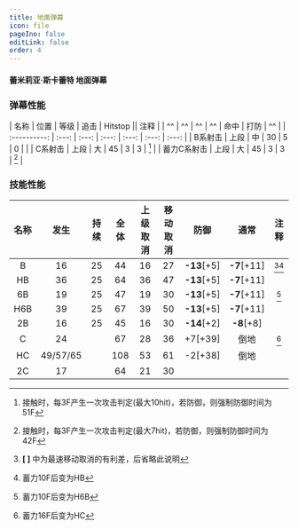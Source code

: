 ```yaml
---
title: 地面弹幕
icon: file
pageIno: false
editLink: false
order: 4
---
```

#### 蕾米莉亚·斯卡蕾特 地面弹幕

### 弹幕性能

|     名称     | 位置  | 等级  | 追击  | Hitstop      || 注释  |
|     ^^       |  ^^   |  ^^   |  ^^   | 命中  | 打防  |   ^^  |
| :----------: | :---: | :---: | :---: | :---: | :---: | :---: |
|   B系射击    | 上段  |  中   |  30   |  5    |   0   |       |
|   C系射击    | 上段  |  大   |  45   |  3    |   3   | [^1]  |
|  蓄力C系射击 | 上段  |  大   |  45   |  3    |   3   | [^2]  |



### 技能性能

|   名称   |  发生  | 持续 | 全体  | 上级取消 | 移动取消 |     防御     |     通常    |   注释   |
| :------: | :----: | :--: | :---: | :------: | :------: | :----------: | :---------: | :------: |
|    B     |   16   |  25  |  44   |    16    |    27    | **-13**[+5]  | **-7**[+11] | [^3][^4] |
|    HB    |   36   |  25  |  64   |    36    |    47    | **-13**[+5]  | **-7**[+11] |          |
|    6B    |   19   |  25  |  47   |    19    |    30    | **-13**[+5]  | **-7**[+11] |   [^5]   |
|    H6B   |   39   |  25  |  67   |    39    |    50    | **-13**[+5]  | **-7**[+11] |          |
|    2B    |   16   |  25  |  45   |    16    |    30    | **-14**[+2]  | **-8**[+8]  |          |
|    C     |   24   |      |  67   |    28    |    36    | +7[+39]      |    倒地     |   [^6]   |
|    HC    |49/57/65|      | 108   |    53    |    61    | -2[+38]      |    倒地     |          |
|    2C    |   17   |      |  64   |    21    |    30    |              |             |          |

[^1]: 接触时，每3F产生一次攻击判定(最大10hit)，若防御，则强制防御时间为51F
[^2]: 接触时，每3F产生一次攻击判定(最大7hit)，若防御，则强制防御时间为42F
[^3]: **[ ]** 中为最速移动取消的有利差，后省略此说明
[^4]: 蓄力10F后变为HB
[^5]: 蓄力10F后变为H6B
[^6]: 蓄力16F后变为HC